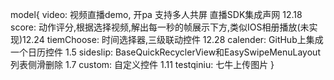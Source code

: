 model{
    video:  视频直播demo, 开pa 支持多人共屏 直播SDK集成声网  12.18
    score:  动作评分,根据选择视频,解出每一秒的帧展示下方,类似IOS相册播放(未实现)12.24
    tiemChoose: 时间选择器,三级联动控件   12.28
    calender: GitHub上集成一个日历控件   1.5
    sideslip:  BaseQuickRecyclerView和EasySwipeMenuLayout列表侧滑删除  1.7
    custom:  自定义控件    1.11
    testqiniu:  七牛上传图片
}